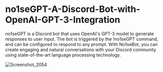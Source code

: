# no1seGPT-A-Discord-Bot-with-OpenAI-GPT-3-Integration
no1seGPT is a Discord bot that uses OpenAI's GPT-3 model to generate responses to user input. The bot is triggered by the !no1seGPT command, and can be configured to respond to any prompt. With No1seBot, you can create engaging and natural conversations with your Discord community using state-of-the-art language processing technology.


![Screenshot_2054](https://user-images.githubusercontent.com/98566890/207163331-d5bc573e-f4ad-4fed-8bc1-b439a41b46c1.png)
